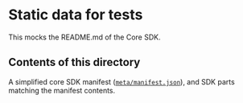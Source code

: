 # Static data for tests

This mocks the README.md of the Core SDK.

## Contents of this directory

A simplified core SDK manifest ([`meta/manifest.json`](meta/manifest.json)),
and SDK parts matching the manifest contents.
